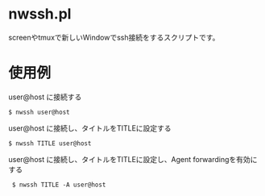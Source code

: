 # nwssh.pl

screenやtmuxで新しいWindowでssh接続をするスクリプトです。

# 使用例

user@host に接続する
```
$ nwssh user@host
```
user@host に接続し、タイトルをTITLEに設定する
```
$ nwssh TITLE user@host
```

user@host に接続し、タイトルをTITLEに設定し、Agent forwardingを有効にする
```
 $ nwssh TITLE -A user@host
```
